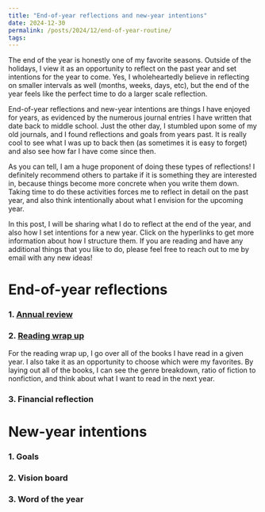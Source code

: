 ```yaml
---
title: "End-of-year reflections and new-year intentions"
date: 2024-12-30
permalink: /posts/2024/12/end-of-year-routine/
tags:
---
```

The end of the year is honestly one of my favorite seasons. Outside of the holidays, I view it as an opportunity to reflect on the past year and set intentions for the year to come. Yes, I wholeheartedly believe in reflecting on smaller intervals as well (months, weeks, days, etc), but the end of the year feels like the perfect time to do a larger scale reflection. 

End-of-year reflections and new-year intentions are things I have enjoyed for years, as evidenced by the numerous journal entries I have written that date back to middle school. Just the other day, I stumbled upon some of my old journals, and I found reflections and goals from years past. It is really cool to see what I was up to back then (as sometimes it is easy to forget) and also see how far I have come since then. 

As you can tell, I am a huge proponent of doing these types of reflections! I definitely recommend others to partake if it is something they are interested in, because things become more concrete when you write them down. Taking time to do these activities forces me to reflect in detail on the past year, and also think intentionally about what I envision for the upcoming year.

In this post, I will be sharing what I do to reflect at the end of the year, and also how I set intentions for a new year. Click on the hyperlinks to get more information about how I structure them. If you are reading and have any additional things that you like to do, please feel free to reach out to me by email with any new ideas! 

# End-of-year reflections
### 1. [Annual review](https://sarah-hourihan.github.io/posts/2025/01/annual-review-format/)

### 2. [Reading wrap up](https://sarah-hourihan.github.io/posts/2024/12/reading-wrap-up-2024/)
For the reading wrap up, I go over all of the books I have read in a given year. I also take it as an opportunity to choose which were my favorites. By laying out all of the books, I can see the genre breakdown, ratio of fiction to nonfiction, and think about what I want to read in the next year. 

### 3. Financial reflection

# New-year intentions 
### 1. Goals

### 2. Vision board

### 3. Word of the year
